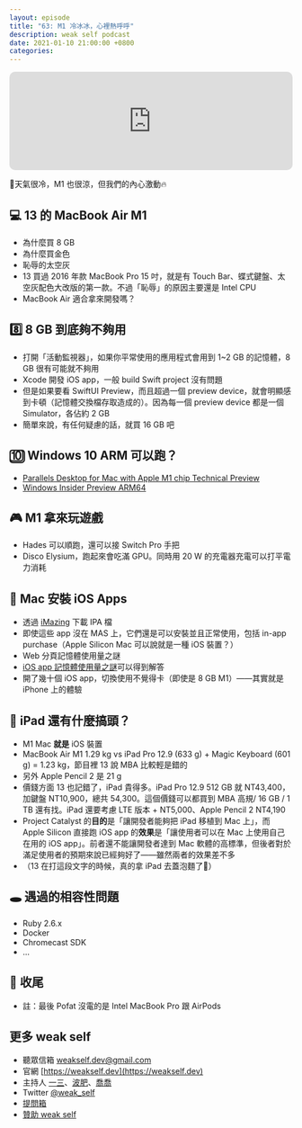 ```yaml
---
layout: episode
title: "63: M1 冷冰冰，心裡熱呼呼"
description: weak self podcast
date: 2021-01-10 21:00:00 +0800
categories: 
---
```

<iframe src="https://embed.podcasts.apple.com/tw/podcast/63-m1-%E5%86%B7%E5%86%B0%E5%86%B0-%E5%BF%83%E8%A3%A1%E7%86%B1%E5%91%BC%E5%91%BC/id1474108801?i=1000504866577&amp;itsct=podcast_box&amp;itscg=30200" height="175px" frameborder="0" sandbox="allow-forms allow-popups allow-same-origin allow-scripts allow-top-navigation-by-user-activation" allow="autoplay *; encrypted-media *;" style="width: 100%; max-width: 660px; overflow: hidden; border-top-left-radius: 10px; border-top-right-radius: 10px; border-bottom-right-radius: 10px; border-bottom-left-radius: 10px; background-color: transparent; background-position: initial initial; background-repeat: initial initial;"></iframe>


🧊天氣很冷，M1 也很涼，但我們的內心激動🔥

## 💻 13 的 MacBook Air M1
- 為什麼買 8 GB
- 為什麼買金色
- 恥辱的太空灰
- 13 買過 2016 年款 MacBook Pro 15 吋，就是有 Touch Bar、蝶式鍵盤、太空灰配色大改版的第一款。不過「恥辱」的原因主要還是 Intel CPU
- MacBook Air 適合拿來開發嗎？

## 8️⃣ 8 GB 到底夠不夠用

- 打開「活動監視器」，如果你平常使用的應用程式會用到 1~2 GB 的記憶體，8 GB 很有可能就不夠用
- Xcode 開發 iOS app，一般 build Swift project 沒有問題
- 但是如果要看 SwiftUI Preview，而且超過一個 preview device，就會明顯感到卡頓（記憶體交換檔存取造成的）。因為每一個 preview device 都是一個 Simulator，各佔約 2 GB
- 簡單來說，有任何疑慮的話，就買 16 GB 吧

## 🔟 Windows 10 ARM 可以跑？

- [Parallels Desktop for Mac with Apple M1 chip Technical Preview](https://b2b.parallels.com/Apple-Silicon)
- [Windows Insider Preview ARM64](https://www.microsoft.com/en-us/software-download/windowsinsiderpreviewARM64)

## 🎮 M1 拿來玩遊戲

- Hades 可以順跑，還可以接 Switch Pro 手把
- Disco Elysium，跑起來會吃滿 GPU。同時用 20 W 的充電器充電可以打平電力消耗

## 📱 Mac 安裝 iOS Apps

- 透過 [iMazing](https://imazing.com) 下載 IPA 檔
- 即使這些 app 沒在 MAS 上，它們還是可以安裝並且正常使用，包括 in-app purchase（Apple Silicon Mac 可以說就是一種 iOS 裝置？）
- Web 分頁記憶體使用量之謎
- [iOS app 記憶體使用量之謎](https://twitter.com/ethanhuang13/status/1319142151553339392?s=21)可以得到解答
- 開了幾十個 iOS app，切換使用不覺得卡（即使是 8 GB M1）——其實就是 iPhone 上的體驗

## 🤪 iPad 還有什麼搞頭？

- M1 Mac **就是** iOS 裝置
- MacBook Air M1 1.29 kg vs iPad Pro 12.9 (633 g) + Magic Keyboard (601 g) = 1.23 kg，節目裡 13 說 MBA 比較輕是錯的
- 另外 Apple Pencil 2 是 21 g
- 價錢方面 13 也記錯了，iPad 貴得多。iPad Pro 12.9 512 GB 就 NT43,400，加鍵盤 NT10,900，總共 54,300。這個價錢可以都買到 MBA 高規/ 16 GB / 1 TB 還有找。iPad 還要考慮 LTE 版本 + NT5,000、Apple Pencil 2 NT4,190
- Project Catalyst 的**目的**是「讓開發者能夠把 iPad 移植到 Mac 上」，而 Apple Silicon 直接跑 iOS app 的**效果**是「讓使用者可以在 Mac 上使用自己在用的 iOS app」。前者還不能讓開發者達到 Mac 軟體的高標準，但後者對於滿足使用者的預期來說已經夠好了——雖然兩者的效果差不多
- （13 在打這段文字的時候，真的拿 iPad 去蓋泡麵了🍜）

## 🕳 遇過的相容性問題

- Ruby 2.6.x
- Docker
- Chromecast SDK
- ...

## 👋 收尾

- 註：最後 Pofat 沒電的是 Intel MacBook Pro 跟 AirPods

## 更多 weak self

* 聽眾信箱 [weakself.dev@gmail.com](mailto:weakself.dev@gmail.com)
* 官網 [https://weakself.dev](https://weakself.dev)
* 主持人 [一三](https://twitter.com/ethanhuang13)、[波肥](https://twitter.com/PofatTseng)、[喬喬](https://twitter.com/joe_trash_talk)
* Twitter [@weak_self](https://twitter.com/weak_self)
* [提問箱](https://peing.net/zh-TW/weak_self)
* [贊助 weak self](https://weakself.dev/#donation)
